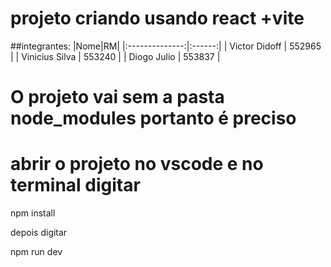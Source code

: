 # projeto criando usando react +vite

##integrantes:
|Nome|RM|
|:--------------:|:------:|
| Victor Didoff  | 552965 |
| Vinicius Silva | 553240 |
| Diogo Julio    | 553837 |



# O projeto vai sem a pasta node_modules portanto é preciso 
# abrir o projeto no vscode e no terminal digitar 
npm install

depois digitar

npm run dev

